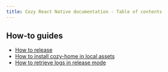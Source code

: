 ```yaml
---
title: Cozy React Native documentation - Table of contents
---
```


## How-to guides

-   [How to release](how-to-release.md)
-   [How to install cozy-home in local assets](how-to-install-home.md)
-   [How to retrieve logs in release mode](how-to-retrieve-logs-in-release.md)
